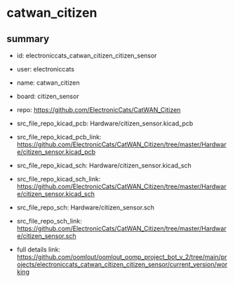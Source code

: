 # catwan_citizen
 
## summary 
* id: electroniccats_catwan_citizen_citizen_sensor
* user: electroniccats
* name: catwan_citizen
* board: citizen_sensor
* repo: https://github.com/ElectronicCats/CatWAN_Citizen
* src_file_repo_kicad_pcb: Hardware/citizen_sensor.kicad_pcb
* src_file_repo_kicad_pcb_link: https://github.com/ElectronicCats/CatWAN_Citizen/tree/master/Hardware/citizen_sensor.kicad_pcb
* src_file_repo_kicad_sch: Hardware/citizen_sensor.kicad_sch
* src_file_repo_kicad_sch_link: https://github.com/ElectronicCats/CatWAN_Citizen/tree/master/Hardware/citizen_sensor.kicad_sch

* src_file_repo_sch: Hardware/citizen_sensor.sch
* src_file_repo_sch_link: https://github.com/ElectronicCats/CatWAN_Citizen/tree/master/Hardware/citizen_sensor.sch
* full details link: https://github.com/oomlout/oomlout_oomp_project_bot_v_2/tree/main/projects/electroniccats_catwan_citizen_citizen_sensor/current_version/working  







